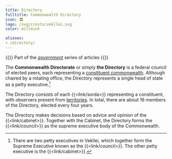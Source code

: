```yaml
---
title: Directory
fulltitle: Commonwealth Directory
icon: 🏛️
logo: /svg/crests/vekllei.svg
color: millmint

aliases:
- /directory/
---
```

{{<note series>}}
 Part of the *[government](/government/)* series of articles
{{</note>}}

The <span class="fi fi-min-vekllei fis"></span> **Commonwealth Directorate** or simply **the Directory** is a federal council of elected peers, each representing a [constituent commonwealth](/constituents/). Although chaired by a rotating office, the Directory represents a single head of state as a petty executive.[^executive]

The Directory consists of each {{<link/sorda>}} representing a constituent, with observers present from [territories](/territories/). In total, there are about 16 members of the Directory, elected every four years.

The Directory makes decisions based on advice and opinion of the {{<link/cabinet>}}. Together with the Cabinet, the Directory forms the {{<link/council>}} as the supreme executive body of the Commonwealth.

[^executive]: There are two petty executives in Vekllei, which together form the Supreme Executive known as the {{<link/council>}}. The other petty executive is the {{<link/cabinet>}}.